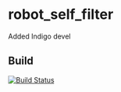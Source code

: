 # robot_self_filter
Added Indigo devel

## Build

[![Build Status](https://ci.leggedrobotics.com/buildStatus/icon?job=bitbucket_leggedrobotics/robot_self_filter/master)](https://ci.leggedrobotics.com/job/bitbucket_leggedrobotics/job/robot_self_filter/job/master/)
